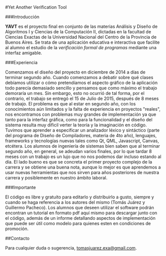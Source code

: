 #Yet Another Verification Tool

###Introducción

**YAVT** es el proyecto final en conjunto de las materias Análisis y Diseño de Algoritmos I y Ciencias de la Computación II, dictadas en la facultad de Ciencias Exactas de la Universidad Nacional del Centro de la Provincia de Buenos Aires. Se trata de una aplicación educativa e interactiva que facilite al alumno el estudio de la *verificación formal de programas* mediante una interfaz amigable.

###Experiencia

Comenzamos el diseño del proyecto en diciembre de 2014 a días de terminar segundo año. Cuando comenzamos a debatir sobre qué clases debíamos utilizar o cómo pretendíamos el aspecto gráfico de la aplicación todo parecía demasiado sencillo y pensamos que como máximo el trabajo demoraría un mes. Sin embargo, esto no ocurrió de tal forma, por el contrario, el trabajo se entregó el 15 de Julio de 2015, después de 8 meses de trabajo. El problema es que al estar en segundo año, con los conocimientos aún limitados y la falta de experiencia en proyectos "reales", nos encontramos con problemas muy grandes de implementación ya que tanto para la interfaz gráfica, como para la funcionalidad y el diseño del sistema resulta muy dificil verter la teoría y la imaginación en código. Tuvimos que aprender a especificar un analizador léxico y sintáctico (parte del programa de Diseño de Compiladores, materia de 4to año), lenguajes, frameworks y tecnologías nuevas tales como Qt, QML, Javascript, Canvas, etcétera. Los alumnos de ingeniería de sistemas bien saben que al terminar segundo año, en general, se adeudan varios finales, por lo que tardar 8 meses con un trabajo es un lujo que no nos podemos dar incluso estando al día. El lado bueno es que se concreta el primer proyecto complejo de la carrera y se obtiene una buena nota, aunque lo mejor es que aprendemos a usar nuevas herramientas que nos sirven para años posteriores de nuestra carrera y posiblemente en nuestro ámbito laboral.

###Importante

El código es libre y gratuito para editarlo y distribuirlo a gusto, siempre y cuando se haga referencia a los autores del mismo (Tomás Juárez y Guillermo Pacheco). Los alumnos que deseen utilizar el software podrán encontran un tutorial en formato pdf aquí mismo para descargar junto con el código, además de un informe detallando aspectos de implementación que puede ser útil como modelo para quienes esten en condiciones de promoción.

##Contacto

Para cualquier duda o sugerencia, tomasjuarez.exa@gmail.com.

